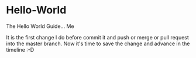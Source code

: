 # Hello-World
The Hello World Guide... Me

It is the first change I do before commit it and push or merge or pull request into the master branch.
Now it's time to save the change and advance in the timeline :-D
